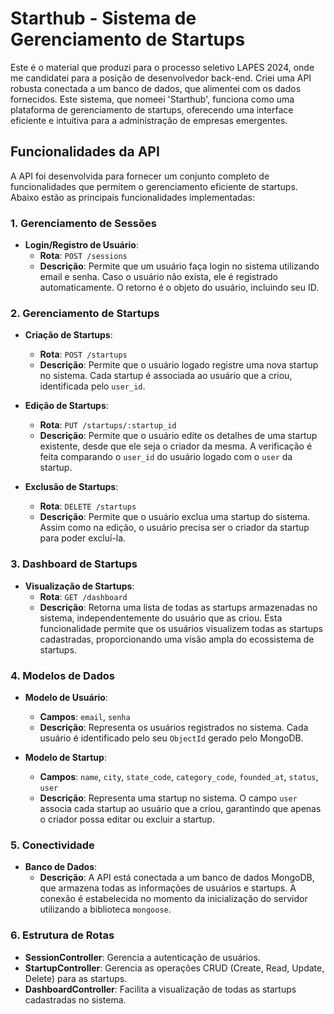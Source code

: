 # Starthub - Sistema de Gerenciamento de Startups

Este é o material que produzi para o processo seletivo LAPES 2024, onde me candidatei para a posição de desenvolvedor back-end. Criei uma API robusta conectada a um banco de dados, que alimentei com os dados fornecidos. Este sistema, que nomeei 'Starthub', funciona como uma plataforma de gerenciamento de startups, oferecendo uma interface eficiente e intuitiva para a administração de empresas emergentes.

## Funcionalidades da API

A API foi desenvolvida para fornecer um conjunto completo de funcionalidades que permitem o gerenciamento eficiente de startups. Abaixo estão as principais funcionalidades implementadas:

### 1. Gerenciamento de Sessões

- **Login/Registro de Usuário**:
  - **Rota**: `POST /sessions`
  - **Descrição**: Permite que um usuário faça login no sistema utilizando email e senha. Caso o usuário não exista, ele é registrado automaticamente. O retorno é o objeto do usuário, incluindo seu ID.

### 2. Gerenciamento de Startups

- **Criação de Startups**:
  - **Rota**: `POST /startups`
  - **Descrição**: Permite que o usuário logado registre uma nova startup no sistema. Cada startup é associada ao usuário que a criou, identificada pelo `user_id`.

- **Edição de Startups**:
  - **Rota**: `PUT /startups/:startup_id`
  - **Descrição**: Permite que o usuário edite os detalhes de uma startup existente, desde que ele seja o criador da mesma. A verificação é feita comparando o `user_id` do usuário logado com o `user` da startup.

- **Exclusão de Startups**:
  - **Rota**: `DELETE /startups`
  - **Descrição**: Permite que o usuário exclua uma startup do sistema. Assim como na edição, o usuário precisa ser o criador da startup para poder excluí-la.

### 3. Dashboard de Startups

- **Visualização de Startups**:
  - **Rota**: `GET /dashboard`
  - **Descrição**: Retorna uma lista de todas as startups armazenadas no sistema, independentemente do usuário que as criou. Esta funcionalidade permite que os usuários visualizem todas as startups cadastradas, proporcionando uma visão ampla do ecossistema de startups.

### 4. Modelos de Dados

- **Modelo de Usuário**:
  - **Campos**: `email`, `senha`
  - **Descrição**: Representa os usuários registrados no sistema. Cada usuário é identificado pelo seu `ObjectId` gerado pelo MongoDB.

- **Modelo de Startup**:
  - **Campos**: `name`, `city`, `state_code`, `category_code`, `founded_at`, `status`, `user`
  - **Descrição**: Representa uma startup no sistema. O campo `user` associa cada startup ao usuário que a criou, garantindo que apenas o criador possa editar ou excluir a startup.

### 5. Conectividade

- **Banco de Dados**:
  - **Descrição**: A API está conectada a um banco de dados MongoDB, que armazena todas as informações de usuários e startups. A conexão é estabelecida no momento da inicialização do servidor utilizando a biblioteca `mongoose`.

### 6. Estrutura de Rotas

- **SessionController**: Gerencia a autenticação de usuários.
- **StartupController**: Gerencia as operações CRUD (Create, Read, Update, Delete) para as startups.
- **DashboardController**: Facilita a visualização de todas as startups cadastradas no sistema.
